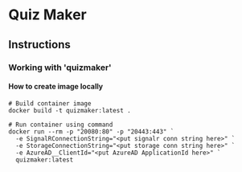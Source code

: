 # Quiz Maker

## Instructions

### Working with 'quizmaker'

#### How to create image locally

```batch
# Build container image
docker build -t quizmaker:latest .

# Run container using command
docker run --rm -p "20080:80" -p "20443:443" `
  -e SignalRConnectionString="<put signalr conn string here>" `
  -e StorageConnectionString="<put storage conn string here>" `
  -e AzureAD__ClientId="<put AzureAD ApplicationId here>" `
  quizmaker:latest
``` 
